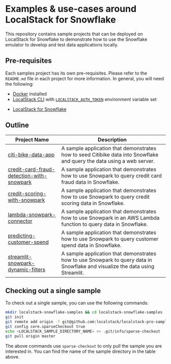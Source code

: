 # Examples & use-cases around LocalStack for Snowflake

This repository contains sample projects that can be deployed on LocalStack for Snowflake to demonstrate how to use the Snowflake emulator to develop and test data applications locally.

## Pre-requisites

Each samples project has its own pre-requisites. Please refer to the `README.md` file in each project for more information. In general, you will need the following:

* [Docker](https://docs.docker.com/get-docker/) installed 
* [LocalStack CLI](https://docs.localstack.cloud/getting-started/installation/#localstack-cli) with [`LOCALSTACK_AUTH_TOKEN`](https://docs.localstack.cloud/getting-started/auth-token/) environment variable set
- [LocalStack for Snowflake](https://snowflake.localstack.cloud/getting-started/installation/)

## Outline

| Project Name                                                                                          | Description                                                                                               |
|-------------------------------------------------------------------------------------------------------|-----------------------------------------------------------------------------------------------------------|
| [citi-bike-data-app](./citi-bike-data-app)                                                            | A sample application that demonstrates how to seed Citibike data into Snowflake and query the data using a web server. |
| [credit-card-fraud-detection-with-snowpark](./credit-card-fraud-detection-with-snowpark)              | A sample application that demonstrates how to use Snowpark to query credit card fraud data in Snowflake.   |
| [credit-scoring-with-snowpark](./credit-scoring-with-snowpark)                                        | A sample application that demonstrates how to use Snowpark to query credit scoring data in Snowflake.      |
| [lambda-snowpark-connector](./lambda-snowpark-connector)                                                  | A sample application that demonstrates how to use Snowpark in an AWS Lambda function to query data in Snowflake. |
| [predicting-customer-spend](./predicting-customer-spend)                                              | A sample application that demonstrates how to use Snowpark to query customer spend data in Snowflake.      |
| [streamlit-snowpark-dynamic-filters](./streamlit-snowpark-dynamic-filters)                            | A sample application that demonstrates how to use Snowpark to query data in Snowflake and visualize the data using Streamlit. |

## Checking out a single sample

To check out a single sample, you can use the following commands:

```bash
mkdir localstack-snowflake-samples && cd localstack-snowflake-samples
git init
git remote add origin -f git@github.com:localstack/localstack-pro-samples.git
git config core.sparseCheckout true
echo <LOCALSTACK_SAMPLE_DIRECTORY_NAME> >> .git/info/sparse-checkout
git pull origin master
```

The above commands use `sparse-checkout` to only pull the sample you are interested in. You can find the name of the sample directory in the table above.
